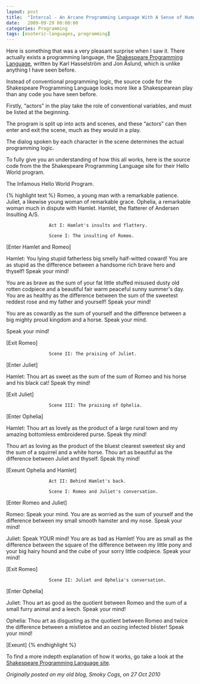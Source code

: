 ```yaml
---
layout: post
title:  "Intercal - An Arcane Programming Language With A Sense of Humour"
date:   2009-09-29 00:00:00
categories: Programming
tags: [esoteric-languages, programming]
---
```


Here is something that was a very pleasant surprise when I saw it. There actually exists a programming language, the [Shakespeare Programming Language](http://shakespearelang.sourceforge.net/report/shakespeare/), written by Karl Hasselström and Jon Åslund, which is unlike anything I have seen before.

Instead of conventional programming logic, the source code for the Shakespeare Programming Language looks more like a Shakespearean play than any code you have seen before.

Firstly, “actors” in the play take the role of conventional variables, and must be listed at the beginning.

The program is split up into acts and scenes, and these “actors” can then enter and exit the scene, much as they would in a play.

The dialog spoken by each character in the scene determines the actual programming logic.

To fully give you an understanding of how this all works, here is the source code from the the Shakespeare Programming Language site for their Hello World program.

The Infamous Hello World Program.

{% highlight text %}
Romeo, a young man with a remarkable patience.
Juliet, a likewise young woman of remarkable grace.
Ophelia, a remarkable woman much in dispute with Hamlet.
Hamlet, the flatterer of Andersen Insulting A/S.


                    Act I: Hamlet's insults and flattery.

                    Scene I: The insulting of Romeo.

[Enter Hamlet and Romeo]

Hamlet:
 You lying stupid fatherless big smelly half-witted coward!
 You are as stupid as the difference between a handsome rich brave
 hero and thyself! Speak your mind!

 You are as brave as the sum of your fat little stuffed misused dusty
 old rotten codpiece and a beautiful fair warm peaceful sunny summer's
 day. You are as healthy as the difference between the sum of the
 sweetest reddest rose and my father and yourself! Speak your mind!

 You are as cowardly as the sum of yourself and the difference
 between a big mighty proud kingdom and a horse. Speak your mind.

 Speak your mind!

[Exit Romeo]

                    Scene II: The praising of Juliet.

[Enter Juliet]

Hamlet:
 Thou art as sweet as the sum of the sum of Romeo and his horse and his
 black cat! Speak thy mind!

[Exit Juliet]

                    Scene III: The praising of Ophelia.

[Enter Ophelia]

Hamlet:
 Thou art as lovely as the product of a large rural town and my amazing
 bottomless embroidered purse. Speak thy mind!

 Thou art as loving as the product of the bluest clearest sweetest sky
 and the sum of a squirrel and a white horse. Thou art as beautiful as
 the difference between Juliet and thyself. Speak thy mind!

[Exeunt Ophelia and Hamlet]


                    Act II: Behind Hamlet's back.

                    Scene I: Romeo and Juliet's conversation.

[Enter Romeo and Juliet]

Romeo:
 Speak your mind. You are as worried as the sum of yourself and the
 difference between my small smooth hamster and my nose. Speak your
 mind!

Juliet:
 Speak YOUR mind! You are as bad as Hamlet! You are as small as the
 difference between the square of the difference between my little pony
 and your big hairy hound and the cube of your sorry little
 codpiece. Speak your mind!

[Exit Romeo]

                    Scene II: Juliet and Ophelia's conversation.

[Enter Ophelia]

Juliet:
 Thou art as good as the quotient between Romeo and the sum of a small
 furry animal and a leech. Speak your mind!

Ophelia:
 Thou art as disgusting as the quotient between Romeo and twice the
 difference between a mistletoe and an oozing infected blister! Speak
 your mind!

[Exeunt]
{% endhighlight %}

To find a more indepth explanation of how it works, go take a look at the [Shakespeare Programming Language site](http://shakespearelang.sourceforge.net/report/shakespeare/).

_Originally posted on my old blog, Smoky Cogs, on 27 Oct 2010_
